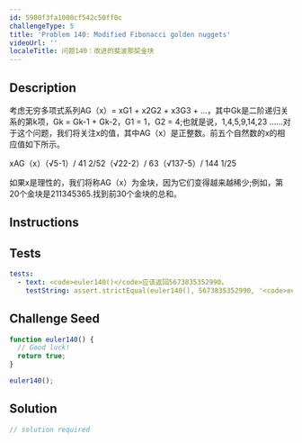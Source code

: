 ```yaml
---
id: 5900f3fa1000cf542c50ff0c
challengeType: 5
title: 'Problem 140: Modified Fibonacci golden nuggets'
videoUrl: ''
localeTitle: 问题140：改进的斐波那契金块
---
```


## Description
<section id="description">考虑无穷多项式系列AG（x）= xG1 + x2G2 + x3G3 + ...，其中Gk是二阶递归关系的第k项，Gk = Gk-1 + Gk-2，G1 = 1，G2 = 4;也就是说，1,4,5,9,14,23 ......对于这个问题，我们将关注x的值，其中AG（x）是正整数。前五个自然数的x的相应值如下所示。 <p> xAG（x）（√5-1）/ 41 2/52（√22-2）/ 63（√137-5）/ 144 1/25 </p><p>如果x是理性的，我们将称AG（x）为金块，因为它们变得越来越稀少;例如，第20个金块是211345365.找到前30个金块的总和。 </p></section>

## Instructions
<section id="instructions">
</section>

## Tests
<section id='tests'>

```yml
tests:
  - text: <code>euler140()</code>应该返回5673835352990。
    testString: assert.strictEqual(euler140(), 5673835352990, '<code>euler140()</code> should return 5673835352990.');

```

</section>

## Challenge Seed
<section id='challengeSeed'>

<div id='js-seed'>

```js
function euler140() {
  // Good luck!
  return true;
}

euler140();

```

</div>



</section>

## Solution
<section id='solution'>

```js
// solution required
```
</section>
